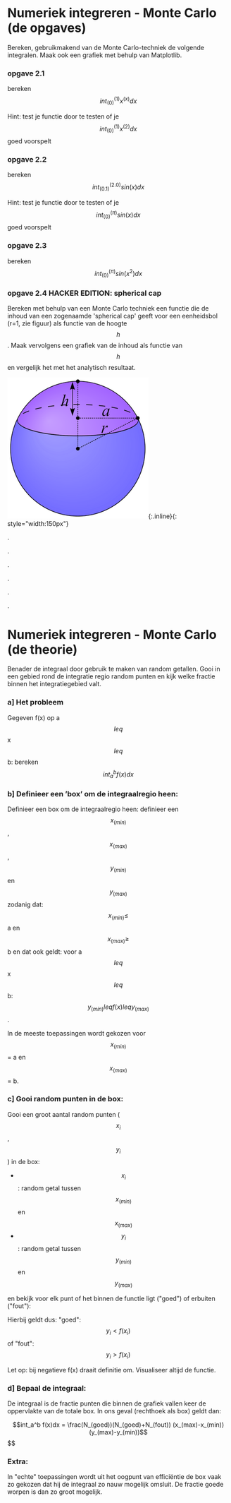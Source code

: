 # Numeriek integreren - Monte Carlo (de opgaves)

Bereken, gebruikmakend van de Monte Carlo-techniek de volgende integralen. 
Maak ook een grafiek met behulp van Matplotlib.

### opgave 2.1 
bereken $$int_(0)^(1) x^(x) dx $$

Hint: test je functie door te testen of je $$int_(0)^(1) x^(2) dx $$ goed voorspelt

### opgave 2.2
bereken $$int_(0.1)^(2.0) sin(x) dx$$

Hint: test je functie door te testen of je $$int_(0)^(\pi) sin(x) dx $$ goed voorspelt

### opgave 2.3 
bereken $$int_(0)^(\pi) sin(x^2) dx$$

### opgave 2.4 HACKER EDITION: spherical cap

Bereken met behulp van een Monte Carlo techniek een functie die de inhoud van een zogenaamde 
'spherical cap' geeft voor een eenheidsbol (r=1, zie figuur) als functie van de hoogte $$h $$. Maak 
vervolgens een grafiek van de inhoud als functie van $$h $$ en vergelijk het met het analytisch 
resultaat.

![Spherical Cap](SphericalCap.png){:.inline}{: style="width:150px"} 

.

.

.

.

.

.


# Numeriek integreren - Monte Carlo (de theorie)

Benader de integraal door gebruik te maken van random getallen. Gooi in 
een gebied rond de integratie regio random punten en kijk welke fractie 
binnen het integratiegebied valt.

### a] Het probleem

Gegeven f(x) op a $$leq$$ x $$leq$$ b: bereken $$int_a^b f(x)dx$$

### b] Definieer een ’box’ om de integraalregio heen:

Definieer een box om de integraalregio heen: definieer een 
$$x_(min)$$, $$x_(max)$$, $$y_(min)$$ en $$y_(max)$$ zodanig 
dat: $$x_(min) \leq$$ a en $$x_(max) \geq$$ b en dat ook geldt: 
voor a $$leq$$ x $$leq$$ b: $$y_(min) leq f(x) leq y_(max)$$. 

In de meeste toepassingen wordt gekozen voor $$x_(min)$$ = a en $$x_(max)$$ = b.

### c] Gooi random punten in de box:

Gooi een groot aantal random punten ($$x_i$$,$$y_i$$) in de box:

  * $$x_i$$ : random getal tussen $$x_(min) $$ en $$x_(max)$$
  * $$y_i$$ :	random getal tussen $$y_(min) $$ en $$y_(max)$$

en bekijk voor elk punt of het binnen de functie ligt ("goed") of erbuiten ("fout"):

Hierbij geldt dus: "goed": $$y_i < f(x_i)$$ of "fout": $$y_i > f(x_i)$$

Let op: bij negatieve f(x) draait definitie om. Visualiseer altijd de functie.

### d] Bepaal de integraal:

De integraal is de fractie punten die binnen de grafiek vallen keer de 
oppervlakte van de totale box. In ons geval (rechthoek als box) geldt dan:

$$int_a^b f(x)dx = \frac(N_(goed))(N_(goed)+N_(fout)) (x_(max)-x_(min)) (y_(max)-y_(min))$$$$

### Extra:

In "echte" toepassingen wordt uit het oogpunt van efficiëntie de box vaak zo gekozen dat hij de integraal zo nauw mogelijk omsluit. De fractie goede worpen is dan zo groot mogelijk.
